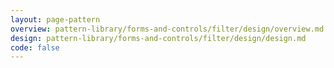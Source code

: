 ```yaml
---
layout: page-pattern
overview: pattern-library/forms-and-controls/filter/design/overview.md
design: pattern-library/forms-and-controls/filter/design/design.md
code: false
---
```

